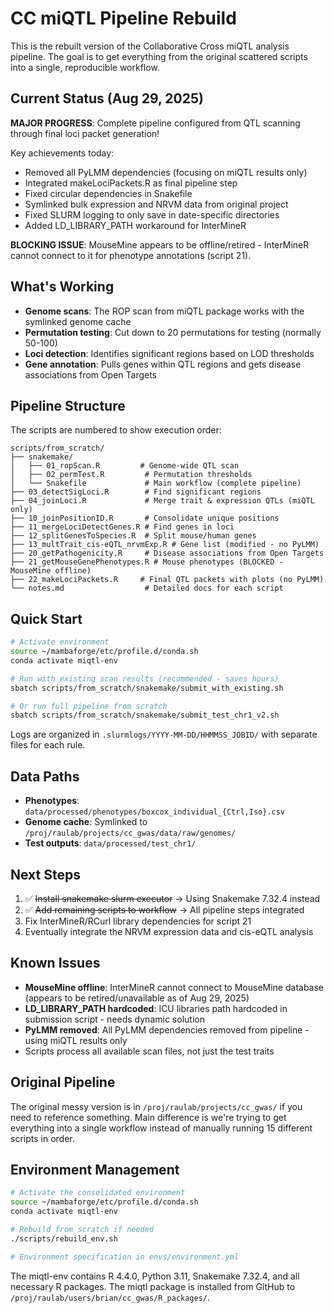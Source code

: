 # CC miQTL Pipeline Rebuild

This is the rebuilt version of the Collaborative Cross miQTL analysis pipeline. The goal is to get everything from the original scattered scripts into a single, reproducible workflow.

## Current Status (Aug 29, 2025)

**MAJOR PROGRESS**: Complete pipeline configured from QTL scanning through final loci packet generation!

Key achievements today:
- Removed all PyLMM dependencies (focusing on miQTL results only)
- Integrated makeLociPackets.R as final pipeline step
- Fixed circular dependencies in Snakefile
- Symlinked bulk expression and NRVM data from original project
- Fixed SLURM logging to only save in date-specific directories
- Added LD_LIBRARY_PATH workaround for InterMineR

**BLOCKING ISSUE**: MouseMine appears to be offline/retired - InterMineR cannot connect to it for phenotype annotations (script 21).

## What's Working

- **Genome scans**: The ROP scan from miQTL package works with the symlinked genome cache
- **Permutation testing**: Cut down to 20 permutations for testing (normally 50-100)
- **Loci detection**: Identifies significant regions based on LOD thresholds
- **Gene annotation**: Pulls genes within QTL regions and gets disease associations from Open Targets

## Pipeline Structure

The scripts are numbered to show execution order:

```
scripts/from_scratch/
├── snakemake/
│   ├── 01_ropScan.R         # Genome-wide QTL scan
│   ├── 02_permTest.R         # Permutation thresholds
│   └── Snakefile             # Main workflow (complete pipeline)
├── 03_detectSigLoci.R        # Find significant regions
├── 04_joinLoci.R             # Merge trait & expression QTLs (miQTL only)
├── 10_joinPositionID.R       # Consolidate unique positions
├── 11_mergeLociDetectGenes.R # Find genes in loci
├── 12_splitGenesToSpecies.R  # Split mouse/human genes
├── 13_multTrait_cis-eQTL_nrvmExp.R # Gene list (modified - no PyLMM)
├── 20_getPathogenicity.R     # Disease associations from Open Targets
├── 21_getMouseGenePhenotypes.R # Mouse phenotypes (BLOCKED - MouseMine offline)
├── 22_makeLociPackets.R     # Final QTL packets with plots (no PyLMM)
└── notes.md                  # Detailed docs for each script
```

## Quick Start

```bash
# Activate environment
source ~/mambaforge/etc/profile.d/conda.sh
conda activate miqtl-env

# Run with existing scan results (recommended - saves hours)
sbatch scripts/from_scratch/snakemake/submit_with_existing.sh

# Or run full pipeline from scratch
sbatch scripts/from_scratch/snakemake/submit_test_chr1_v2.sh
```

Logs are organized in `.slurmlogs/YYYY-MM-DD/HHMMSS_JOBID/` with separate files for each rule.

## Data Paths

- **Phenotypes**: `data/processed/phenotypes/boxcox_individual_{Ctrl,Iso}.csv`
- **Genome cache**: Symlinked to `/proj/raulab/projects/cc_gwas/data/raw/genomes/`
- **Test outputs**: `data/processed/test_chr1/`

## Next Steps

1. ✅ ~~Install snakemake slurm executor~~ → Using Snakemake 7.32.4 instead
2. ✅ ~~Add remaining scripts to workflow~~ → All pipeline steps integrated
3. Fix InterMineR/RCurl library dependencies for script 21
4. Eventually integrate the NRVM expression data and cis-eQTL analysis

## Known Issues

- **MouseMine offline**: InterMineR cannot connect to MouseMine database (appears to be retired/unavailable as of Aug 29, 2025)
- **LD_LIBRARY_PATH hardcoded**: ICU libraries path hardcoded in submission script - needs dynamic solution
- **PyLMM removed**: All PyLMM dependencies removed from pipeline - using miQTL results only
- Scripts process all available scan files, not just the test traits

## Original Pipeline

The original messy version is in `/proj/raulab/projects/cc_gwas/` if you need to reference something. Main difference is we're trying to get everything into a single workflow instead of manually running 15 different scripts in order.

## Environment Management

```bash
# Activate the consolidated environment
source ~/mambaforge/etc/profile.d/conda.sh
conda activate miqtl-env

# Rebuild from scratch if needed
./scripts/rebuild_env.sh

# Environment specification in envs/environment.yml
```

The miqtl-env contains R 4.4.0, Python 3.11, Snakemake 7.32.4, and all necessary R packages. The miqtl package is installed from GitHub to `/proj/raulab/users/brian/cc_gwas/R_packages/`.